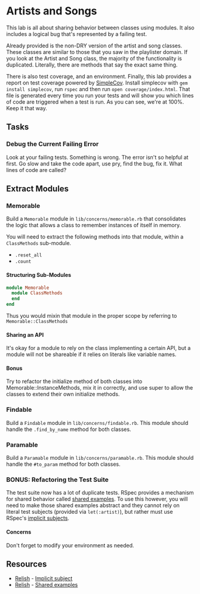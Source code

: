 

# Artists and Songs

This lab is all about sharing behavior between classes using modules. It also includes a logical bug that's represented by a failing test.

Already provided is the non-DRY version of the artist and song classes. These classes are similar to those that you saw in the playlister domain.  If you look at the Artist and Song class, the majority of the functionality is duplicated. Literally, there are methods that say the exact same thing.

There is also test coverage, and an environment. Finally, this lab provides a report on test coverage powered by [SimpleCov](https://github.com/colszowka/simplecov). Install simplecov with `gem install simplecov`, run `rspec` and then run `open coverage/index.html`. That file is generated every time you run your tests and will show you which lines of code are triggered when a test is run. As you can see, we're at 100%. Keep it that way.

## Tasks

### Debug the Current Failing Error

Look at your failing tests. Something is wrong. The error isn't so helpful at first. Go slow and take the code apart, use pry, find the bug, fix it. What lines of code are called?

## Extract Modules

### Memorable

Build a `Memorable` module in `lib/concerns/memorable.rb` that consolidates the logic that allows a class to remember instances of itself in memory.

You will need to extract the following methods into that module, within a `ClassMethods` sub-module.

- `.reset_all`
- `.count`

#### Structuring Sub-Modules

```ruby
module Memorable
  module ClassMethods
  end
end
```

Thus you would mixin that module in the proper scope by referring to `Memorable::ClassMethods`

#### Sharing an API

It's okay for a module to rely on the class implementing a certain API, but a module will not be shareable if it relies on literals like variable names.

#### Bonus

Try to refactor the initialize method of both classes into Memorable::InstanceMethods, mix it in correctly, and use super to allow the classes to extend their own initialize methods.

### Findable

Build a `Findable` module in `lib/concerns/findable.rb`. This module should handle the `.find_by_name` method for both classes.

### Paramable

Build a `Paramable` module in `lib/concerns/paramable.rb`. This module should handle the `#to_param` method for both classes.

### BONUS: Refactoring the Test Suite

The test suite now has a lot of duplicate tests. RSpec provides a mechanism for shared behavior called [shared examples](https://www.relishapp.com/rspec/rspec-core/docs/example-groups/shared-examples). To use this however, you will need to make those shared examples abstract and they cannot rely on literal test subjects (provided via `let(:artist)`), but rather must use RSpec's [implicit subjects](https://www.relishapp.com/rspec/rspec-core/v/2-0/docs/subject/implicit-subject).

#### Concerns

Don't forget to modify your environment as needed.


## Resources
* [Relish](https://www.relishapp.com/rspec/) - [Implicit subject](https://www.relishapp.com/rspec/rspec-core/docs/example-groups/shared-examples)
* [Relish](https://www.relishapp.com/rspec/) - [Shared examples](https://www.relishapp.com/rspec/rspec-core/docs/example-groups/shared-examples)
